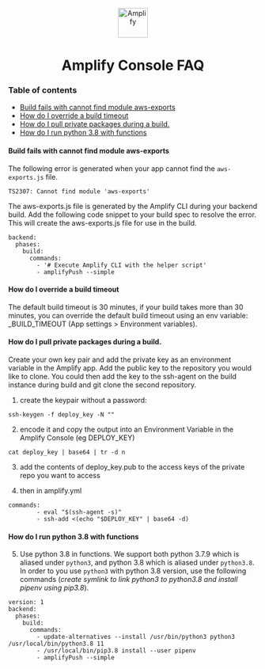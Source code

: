 <p align="center">
  <a href="https://console.amplify.aws">
    <img alt="Amplify" src="https://github.com/aws-amplify/community/blob/master/src/assets/images/logo-dark.png" width="60" />
  </a>
</p>
<h1 align="center">
  Amplify Console FAQ
</h1>

### Table of contents

- [Build fails with cannot find module aws-exports](#build-fails-with-cannot-find-module-aws-exports)
- [How do I override a build timeout](#how-do-i-override-a-build-timeout)
- [How do I pull private packages during a build.](#how-do-i-pull-private-packages-during-a-build)
- [How do I run python 3.8 with functions](#how-do-i-run-python-3.8-with-functions)


#### Build fails with cannot find module aws-exports

The following error is generated when your app cannot find the `aws-exports.js` file.
```tsx
TS2307: Cannot find module 'aws-exports'
```

The aws-exports.js file is generated by the Amplify CLI during your backend build. Add the following code snippet to your build spec to resolve the error. This will create the aws-exports.js file for use in the build.

```tsx
backend:
  phases:
    build:
      commands:
        - '# Execute Amplify CLI with the helper script'
        - amplifyPush --simple
```

#### How do I override a build timeout
The default build timeout is 30 minutes, if your build takes more than 30 minutes, you can override the default build timeout using an env variable: _BUILD_TIMEOUT (App settings > Environment variables).

#### How do I pull private packages during a build.

Create your own key pair and add the private key as an environment variable in the Amplify app. Add the public key to the repository you would like to clone. You could then add the key to the ssh-agent on the build instance during build and git clone the second repository.

1. create the keypair without a password:

```
ssh-keygen -f deploy_key -N ""
```

2. encode it and copy the output into an Environment Variable in the Amplify Console (eg DEPLOY_KEY)

```
cat deploy_key | base64 | tr -d n

```

3. add the contents of deploy_key.pub to the access keys of the private repo you want to access

4. then in amplify.yml

```
commands:
        - eval "$(ssh-agent -s)"
        - ssh-add <(echo "$DEPLOY_KEY" | base64 -d)
```

#### How do I run python 3.8 with functions
5. Use python 3.8 in functions. We support both python 3.7.9 which is aliased under `python3`, and python 3.8 which is aliased under `python3.8`. In order to you use `python3` with python 3.8 version, use the following commands (*create symlink to link python3 to python3.8 and install pipenv using pip3.8*).
```
version: 1
backend:
  phases:
    build:
      commands:
        - update-alternatives --install /usr/bin/python3 python3 /usr/local/bin/python3.8 11
        - /usr/local/bin/pip3.8 install --user pipenv
        - amplifyPush --simple
```

